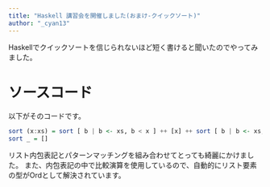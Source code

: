 ```yaml
---
title: "Haskell 講習会を開催しました(おまけ-クイックソート)"
author: "_cyan13"
---
```


Haskellでクイックソートを信じられないほど短く書けると聞いたのでやってみました。

# ソースコード

以下がそのコードです。

```haskell
sort (x:xs) = sort [ b | b <- xs, b < x ] ++ [x] ++ sort [ b | b <- xs, x < b ]
sort _ = []
```

リスト内包表記とパターンマッチングを組み合わせてとっても綺麗にかけました。
また、内包表記の中で比較演算を使用しているので、自動的にリスト要素の型がOrdとして解決されています。
